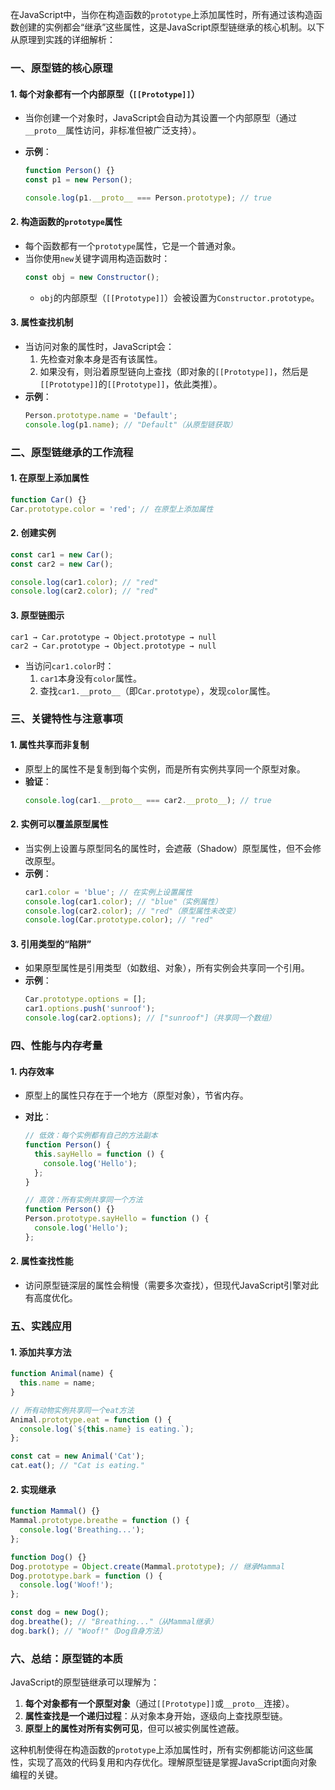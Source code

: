 在JavaScript中，当你在构造函数的`prototype`上添加属性时，所有通过该构造函数创建的实例都会“继承”这些属性，这是JavaScript原型链继承的核心机制。以下从原理到实践的详细解析：

### 一、原型链的核心原理

#### 1. **每个对象都有一个内部原型（`[[Prototype]]`）**

- 当你创建一个对象时，JavaScript会自动为其设置一个内部原型（通过`__proto__`属性访问，非标准但被广泛支持）。
- **示例**：

  ```javascript
  function Person() {}
  const p1 = new Person();

  console.log(p1.__proto__ === Person.prototype); // true
  ```

#### 2. **构造函数的`prototype`属性**

- 每个函数都有一个`prototype`属性，它是一个普通对象。
- 当你使用`new`关键字调用构造函数时：
  ```javascript
  const obj = new Constructor();
  ```
  - `obj`的内部原型（`[[Prototype]]`）会被设置为`Constructor.prototype`。

#### 3. **属性查找机制**

- 当访问对象的属性时，JavaScript会：
  1. 先检查对象本身是否有该属性。
  2. 如果没有，则沿着原型链向上查找（即对象的`[[Prototype]]`，然后是`[[Prototype]]`的`[[Prototype]]`，依此类推）。
- **示例**：
  ```javascript
  Person.prototype.name = 'Default';
  console.log(p1.name); // "Default"（从原型链获取）
  ```

### 二、原型链继承的工作流程

#### 1. **在原型上添加属性**

```javascript
function Car() {}
Car.prototype.color = 'red'; // 在原型上添加属性
```

#### 2. **创建实例**

```javascript
const car1 = new Car();
const car2 = new Car();

console.log(car1.color); // "red"
console.log(car2.color); // "red"
```

#### 3. **原型链图示**

```
car1 → Car.prototype → Object.prototype → null
car2 → Car.prototype → Object.prototype → null
```

- 当访问`car1.color`时：
  1. `car1`本身没有`color`属性。
  2. 查找`car1.__proto__`（即`Car.prototype`），发现`color`属性。

### 三、关键特性与注意事项

#### 1. **属性共享而非复制**

- 原型上的属性不是复制到每个实例，而是所有实例共享同一个原型对象。
- **验证**：
  ```javascript
  console.log(car1.__proto__ === car2.__proto__); // true
  ```

#### 2. **实例可以覆盖原型属性**

- 当实例上设置与原型同名的属性时，会遮蔽（Shadow）原型属性，但不会修改原型。
- **示例**：
  ```javascript
  car1.color = 'blue'; // 在实例上设置属性
  console.log(car1.color); // "blue"（实例属性）
  console.log(car2.color); // "red"（原型属性未改变）
  console.log(Car.prototype.color); // "red"
  ```

#### 3. **引用类型的“陷阱”**

- 如果原型属性是引用类型（如数组、对象），所有实例会共享同一个引用。
- **示例**：
  ```javascript
  Car.prototype.options = [];
  car1.options.push('sunroof');
  console.log(car2.options); // ["sunroof"]（共享同一个数组）
  ```

### 四、性能与内存考量

#### 1. **内存效率**

- 原型上的属性只存在于一个地方（原型对象），节省内存。
- **对比**：

  ```javascript
  // 低效：每个实例都有自己的方法副本
  function Person() {
    this.sayHello = function () {
      console.log('Hello');
    };
  }

  // 高效：所有实例共享同一个方法
  function Person() {}
  Person.prototype.sayHello = function () {
    console.log('Hello');
  };
  ```

#### 2. **属性查找性能**

- 访问原型链深层的属性会稍慢（需要多次查找），但现代JavaScript引擎对此有高度优化。

### 五、实践应用

#### 1. **添加共享方法**

```javascript
function Animal(name) {
  this.name = name;
}

// 所有动物实例共享同一个eat方法
Animal.prototype.eat = function () {
  console.log(`${this.name} is eating.`);
};

const cat = new Animal('Cat');
cat.eat(); // "Cat is eating."
```

#### 2. **实现继承**

```javascript
function Mammal() {}
Mammal.prototype.breathe = function () {
  console.log('Breathing...');
};

function Dog() {}
Dog.prototype = Object.create(Mammal.prototype); // 继承Mammal
Dog.prototype.bark = function () {
  console.log('Woof!');
};

const dog = new Dog();
dog.breathe(); // "Breathing..."（从Mammal继承）
dog.bark(); // "Woof!"（Dog自身方法）
```

### 六、总结：原型链的本质

JavaScript的原型链继承可以理解为：

1. **每个对象都有一个原型对象**（通过`[[Prototype]]`或`__proto__`连接）。
2. **属性查找是一个递归过程**：从对象本身开始，逐级向上查找原型链。
3. **原型上的属性对所有实例可见**，但可以被实例属性遮蔽。

这种机制使得在构造函数的`prototype`上添加属性时，所有实例都能访问这些属性，实现了高效的代码复用和内存优化。理解原型链是掌握JavaScript面向对象编程的关键。
